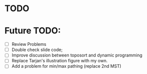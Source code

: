 # TODO

# Future TODO:
- [ ] Review Problems
- [ ] Double check slide code;
- [ ] Improve discussion between toposort and dynamic programming
- [ ] Replace Tarjan's illustration figure with my own.
- [ ] Add a problem for min/max pathing (replace 2nd MST)
